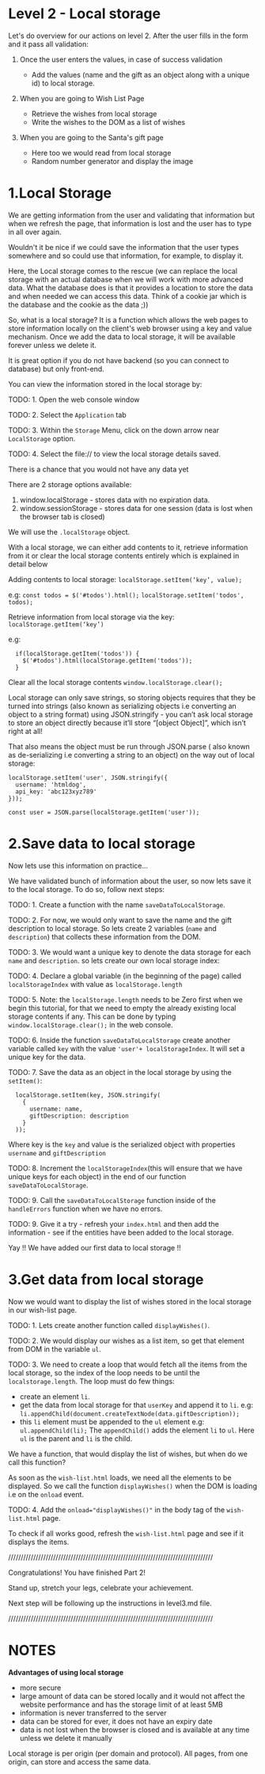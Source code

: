 Level 2 - Local storage
=======================

  Let's do overview for our actions on level 2.
  After the user fills in the form and it pass all validation:

  1. Once the user enters the values, in case of success validation
     - Add the values (name and the gift as an object along with a unique id) 
     to local storage.
  2. When you are going to Wish List Page
     - Retrieve the wishes from local storage
     - Write the wishes to the DOM as a list of wishes

  3. When you are going to the Santa's gift page
     - Here too we would read from local storage
     - Random number generator and display the image



1.Local Storage
=================


  We are getting information from the user and validating that 
  information but when we refresh the page, that information is 
  lost and the user has to type in all over again. 
  
  Wouldn't it be nice if we could save the information that the 
  user types somewhere and so could use that information, for example,
  to display it.

  Here, the Local storage comes to the rescue (we can replace the 
  local storage with an actual database when we will work with more 
  advanced data. What the database does is that it provides a location 
  to store the data and when needed we can access this data. Think of 
  a cookie jar which is the database and the cookie as the data ;))

  So, what is a local storage?
  It is a function which allows the web pages to store information 
  locally on the client's web browser using a key and value mechanism.
  Once we add the data to local storage, it will be available forever 
  unless we delete it.
  
  It is great option if you do not have backend (so you can connect to 
  database) but only front-end.

  You can view the information stored in the local storage by:
  
  TODO: 1. Open the web console window
  
  TODO: 2. Select the `Application` tab
  
  TODO: 3. Within the `Storage` Menu, click on the down arrow near 
  `LocalStorage` option.
  
  TODO: 4. Select the file:// to view the local storage details saved.

  There is a chance that you would not have any data yet

  There are 2 storage options available:
  1. window.localStorage - stores data with no expiration data.
  2. window.sessionStorage - stores data for one session (data is lost when 
  the browser tab is closed)

  We will use the `.localStorage` object.

  With a local storage, we can either add contents to it, retrieve 
  information from it or clear the local storage contents entirely which 
  is explained in detail below

  Adding contents to local storage:
    `localStorage.setItem(‘key’, value);`

  e.g: `const todos = $('#todos').html();`
    `localStorage.setItem('todos', todos);`

  Retrieve information from local storage via the key:
    `localStorage.getItem(‘key’)`

  e.g: 
  ```
    if(localStorage.getItem('todos')) {
      $('#todos').html(localStorage.getItem('todos'));
    }
  ```

  Clear all the local storage contents
    `window.localStorage.clear();`


  Local storage can only save strings, so storing objects requires that 
  they be turned into strings (also known as serializing objects i.e 
  converting an object to a string format) using JSON.stringify - you 
  can’t ask local storage to store an object directly because it’ll store 
  “[object Object]”, which isn’t right at all!
  
  That also means the object must be run through JSON.parse ( also known 
  as de-serializing i.e converting a string to an object) on the way out of 
  local storage:
   
  ```
  localStorage.setItem('user', JSON.stringify({
    username: 'htmldog',
    api_key: 'abc123xyz789'
  }));

  const user = JSON.parse(localStorage.getItem('user'));
  ```


2.Save data to local storage
=============================


  Now lets use this information on practice...

  We have validated bunch of information about the user, so now lets save 
  it to the local storage. To do so, follow next steps:
  
  TODO: 1. Create a function with the name `saveDataToLocalStorage`.
  
  TODO: 2. For now, we would only want to save the name and the gift 
  description to local storage. So lets create 2 variables (`name` and 
  `description`) that collects these information from the DOM.
  
  TODO: 3. We would want a unique key to denote the data storage for each 
  `name` and `description`. so lets create our own local storage index:
  
  TODO: 4. Declare a  global variable (in the beginning of the page) 
  called `localStorageIndex` with value as `localStorage.length`
  
  TODO: 5. Note: the `localStorage.length` needs to be Zero first when we 
  begin this tutorial, for that we need to empty the already existing local 
  storage contents if any. This can be done by typing 
  `window.localStorage.clear();` in the web console.
  
  TODO: 6. Inside the function `saveDataToLocalStorage` create another 
  variable called `key` with  the value `'user'+ localStorageIndex`. It
  will set a unique key for the data.
  
  TODO: 7. Save the data as an object in the local storage by using the 
  `setItem()`:
  
  ```
    localStorage.setItem(key, JSON.stringify(
      {
        username: name,
        giftDescription: description
      }
    ));
  ```
  
  Where key is the `key` and value is the serialized object with properties 
  `username` and `giftDescription`

  TODO: 8. Increment the `localStorageIndex`(this will ensure that we have 
  unique keys for each object) in the end of our function 
  `saveDataToLocalStorage`.
  
  TODO: 9. Call the `saveDataToLocalStorage` function inside of the 
  `handleErrors` function when we have no errors.

  TODO: 9. Give it a try - refresh your `index.html` and then add the 
  information - see if the entities have been added to the local storage.
  
  Yay !! We have added our first data to local storage !!


3.Get data from local storage
==============================

  Now we would want to display the list of wishes stored in the local 
  storage in our wish-list page. 
   
  TODO: 1. Lets create another function called `displayWishes()`.

  TODO: 2. We would display our wishes as a list item, so get that element 
  from DOM in the variable `ul`.

  TODO: 3. We need to create a loop that would fetch all the items from 
  the local storage, so the index of the loop needs to be until the 
  `localstorage.length`.
  The loop must do few things:
   - create an element `li`.
   - get the data from local storage for that `userKey` and append it to `li`.
     e.g: `li.appendChild(document.createTextNode(data.giftDescription));`
   - this `li` element must be appended to the `ul` element
     e.g: `ul.appendChild(li);`
  The `appendChild()` adds the element `li` to `ul`. Here `ul` is the parent 
  and `li` is the child.

  We have a function, that would display the list of wishes, but when do we 
  call this function?
  
  As soon as the `wish-list.html` loads, we need all the elements to be 
  displayed. So we call the function `displayWishes()` when the DOM is loading 
  i.e on the `onload` event.
  
  TODO: 4. Add the `onload="displayWishes()"` in the body tag of the 
  `wish-list.html` page.

  To check if all works good, refresh the `wish-list.html` page and see if 
  it displays the items.



//////////////////////////////////////////////////////////////////////////////////

  Congratulations! You have finished Part 2!
  
  Stand up, stretch your legs, celebrate your achievement.
  
  Next step will be following up the instructions in level3.md file.

//////////////////////////////////////////////////////////////////////////////////


NOTES
======


  **Advantages of using local storage** 
  
   - more secure
   - large amount of data can be stored locally and it would not affect the 
     website performance and has the storage limit of at least 5MB
   - information is never transferred to the server
   - data can be stored for ever, it does not have an expiry date
   - data is not lost when the browser is closed and is available at any time 
     unless we delete it manually

  Local storage is per origin (per domain and protocol). All pages, from one 
  origin, can store and access the same data.
